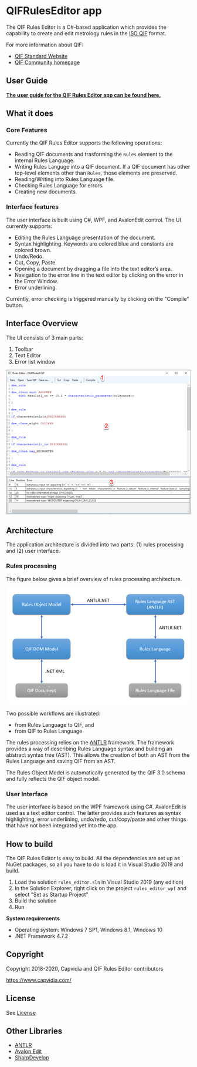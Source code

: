 # QIFRulesEditor app
 
The QIF Rules Editor is a C#-based application which provides the capability to create and edit metrology rules in the [ISO QIF](https://www.iso.org/standard/77461.html) format.

For more information about QIF: 

* [QIF Standard Website](https://www.qifstandards.org)
* [QIF Community homepage](https://qualityinformationframework.github.io/)

## User Guide

**[The user guide for the QIF Rules Editor app can be found here.](doc/)**

## What it does

### Core Features

Currently the QIF Rules Editor supports the following operations: 

* Reading QIF documents and trasforming the `Rules` element to the internal Rules Language.
* Writing Rules Languge into a QIF document. If a QIF document has other top-level elements other than `Rules`, those elements are preserved.
* Reading/Writing into Rules Language file.
* Checking Rules Language for errors.
* Creating new documents.

### Interface features

The user interface is built using C#, WPF, and AvalonEdit control. The UI currently supports: 

* Editing the Rules Language presentation of the document.
* Syntax highlighting. Keywords are colored blue and constants are colored brown.
* Undo/Redo.
* Cut, Copy, Paste.
* Opening a document by dragging a file into the text editor’s area.
* Navigation to the error line in the text editor by clicking on the error in the Error Window.
* Error underlining.

Currently, error checking is triggered manually by clicking on the "Compile" button. 

## Interface Overview

The UI consists of 3 main parts: 

1. Toolbar
2. Text Editor
3. Error list window

![](doc/img/ui-err.png)

## Architecture

The application architecture is divided into two parts: (1) rules processing and (2) user interface.

### Rules processing

The figure below gives a brief overview of rules processing architecture. 

![](doc/img/antlr-diagram.png)
 
Two possible workflows are illustrated: 

* from Rules Language to QIF, and
* from QIF to Rules Language

The rules processing relies on the [ANTLR](https://www.antlr.org/) framework. The framework provides a way of describing Rules Language syntax and building an abstract syntax tree (AST). This allows the creation of both an AST from the Rules Language and saving QIF from an AST.

The Rules Object Model is automatically generated by the QIF 3.0 schema and fully reflects the QIF object model.

### User Interface

The user interface is based on the WPF framework using C#. AvalonEdit is used as a text editor control. The latter provides such features as syntax highlighting, error underlining, undo/redo, cut/copy/paste and other things that have not been integrated yet into the app.

## How to build

The QIF Rules Editor is easy to build. All the dependencies are set up as NuGet packages, so all you have to do is load it in Visual Studio 2019 and build.

1. Load the solution `rules_editor.sln` in Visual Studio 2019 (any edition)
2. In the Solution Explorer, right click on the project `rules_editor_wpf` and select "Set as Startup Project"
3. Build the solution
4. Run 

**System requirements**

* Operating system: Windows 7 SP1, Windows 8.1, Windows 10
* .NET Framework 4.7.2

## Copyright

Copyright 2018-2020, Capvidia and QIF Rules Editor contributors

https://www.capvidia.com/

## License

See [License](LICENSE.md)

## Other Libraries

* [ANTLR](https://www.antlr.org/)
* [Avalon Edit](https://github.com/icsharpcode/AvalonEdit)
* [SharpDevelop](https://github.com/icsharpcode/SharpDevelop)
